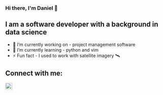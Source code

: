 ### Hi there, I'm Daniel 👋

## I am a software developer with a background in data science
- 🔭 I’m currently working on - project management software
- 🌱 I’m currently learning - python and vim
- ⚡ Fun fact - I used to work with satellite imagery 🛰

## Connect with me:
[<img align="left" alt="codeSTACKr | LinkedIn" width="22px" src="https://cdn.jsdelivr.net/npm/simple-icons@v3/icons/linkedin.svg" />][linkedin]
<br />

[linkedin]: https://www.linkedin.com/in/daniel-streif/

